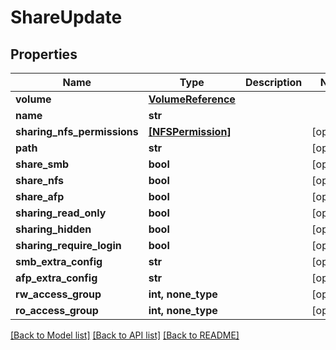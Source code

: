 # ShareUpdate


## Properties
Name | Type | Description | Notes
------------ | ------------- | ------------- | -------------
**volume** | [**VolumeReference**](VolumeReference.md) |  | 
**name** | **str** |  | 
**sharing_nfs_permissions** | [**[NFSPermission]**](NFSPermission.md) |  | [optional] 
**path** | **str** |  | [optional] 
**share_smb** | **bool** |  | [optional] 
**share_nfs** | **bool** |  | [optional] 
**share_afp** | **bool** |  | [optional] 
**sharing_read_only** | **bool** |  | [optional] 
**sharing_hidden** | **bool** |  | [optional] 
**sharing_require_login** | **bool** |  | [optional] 
**smb_extra_config** | **str** |  | [optional] 
**afp_extra_config** | **str** |  | [optional] 
**rw_access_group** | **int, none_type** |  | [optional] 
**ro_access_group** | **int, none_type** |  | [optional] 

[[Back to Model list]](../#documentation-for-models) [[Back to API list]](../#documentation-for-api-endpoints) [[Back to README]](../)


